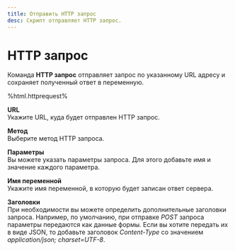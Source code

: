 ```yaml
---
title: Отправить HTTP запрос
desc: Скрипт отправляет HTTP запрос.
---
```

# HTTP запрос

Команда **HTTP запрос** отправляет запрос по указанному URL адресу и сохраняет полученный ответ в переменную.

%html.httprequest%

**URL**  
Укажите URL, куда будет отправлен HTTP запрос.

**Метод**  
Выберите метод HTTP запроса.

**Параметры**  
Вы можете указать параметры запроса. Для этого добавьте имя и значение каждого параметра.

**Имя переменной**  
Укажите имя переменной, в которую будет записан ответ сервера.

**Заголовки**  
При необходимости вы можете определить дополнительные заголовки запроса. Например, по умолчанию, при отправке *POST* запроса параметры передаются как данные формы. Если вы хотите передать их в виде JSON, то добавьте заголовок *Content-Type* со значением *application/json; charset=UTF-8*.
